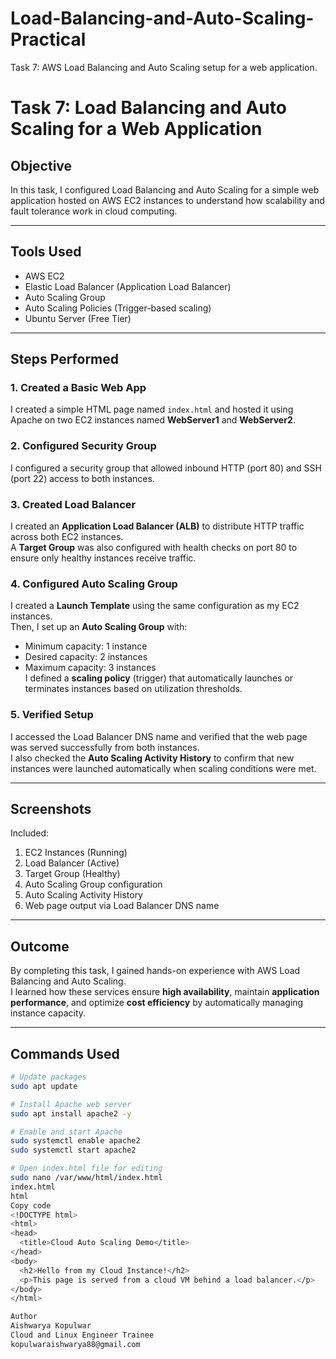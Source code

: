 # Load-Balancing-and-Auto-Scaling-Practical
Task 7: AWS Load Balancing and Auto Scaling setup for a web application.
# Task 7: Load Balancing and Auto Scaling for a Web Application

## Objective
In this task, I configured Load Balancing and Auto Scaling for a simple web application hosted on AWS EC2 instances to understand how scalability and fault tolerance work in cloud computing.

---

## Tools Used
- AWS EC2  
- Elastic Load Balancer (Application Load Balancer)  
- Auto Scaling Group  
- Auto Scaling Policies (Trigger-based scaling)  
- Ubuntu Server (Free Tier)

---

## Steps Performed

### 1. Created a Basic Web App
I created a simple HTML page named `index.html` and hosted it using Apache on two EC2 instances named **WebServer1** and **WebServer2**.

### 2. Configured Security Group
I configured a security group that allowed inbound HTTP (port 80) and SSH (port 22) access to both instances.

### 3. Created Load Balancer
I created an **Application Load Balancer (ALB)** to distribute HTTP traffic across both EC2 instances.  
A **Target Group** was also configured with health checks on port 80 to ensure only healthy instances receive traffic.

### 4. Configured Auto Scaling Group
I created a **Launch Template** using the same configuration as my EC2 instances.  
Then, I set up an **Auto Scaling Group** with:  
- Minimum capacity: 1 instance  
- Desired capacity: 2 instances  
- Maximum capacity: 3 instances  
I defined a **scaling policy** (trigger) that automatically launches or terminates instances based on utilization thresholds.

### 5. Verified Setup
I accessed the Load Balancer DNS name and verified that the web page was served successfully from both instances.  
I also checked the **Auto Scaling Activity History** to confirm that new instances were launched automatically when scaling conditions were met.

---

## Screenshots
Included:  
1. EC2 Instances (Running)  
2. Load Balancer (Active)  
3. Target Group (Healthy)  
4. Auto Scaling Group configuration  
5. Auto Scaling Activity History  
6. Web page output via Load Balancer DNS name

---

## Outcome
By completing this task, I gained hands-on experience with AWS Load Balancing and Auto Scaling.  
I learned how these services ensure **high availability**, maintain **application performance**, and optimize **cost efficiency** by automatically managing instance capacity.

---

## Commands Used

```bash
# Update packages
sudo apt update

# Install Apache web server
sudo apt install apache2 -y

# Enable and start Apache
sudo systemctl enable apache2
sudo systemctl start apache2

# Open index.html file for editing
sudo nano /var/www/html/index.html
index.html
html
Copy code
<!DOCTYPE html>
<html>
<head>
  <title>Cloud Auto Scaling Demo</title>
</head>
<body>
  <h2>Hello from my Cloud Instance!</h2>
  <p>This page is served from a cloud VM behind a load balancer.</p>
</body>
</html>

Author
Aishwarya Kopulwar
Cloud and Linux Engineer Trainee
kopulwaraishwarya88@gmail.com
